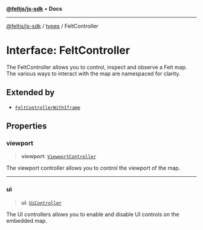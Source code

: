 [**@feltjs/js-sdk**](../../README.md) • **Docs**

***

[@feltjs/js-sdk](../../modules.md) / [types](../README.md) / FeltController

# Interface: FeltController

The FeltController allows you to control, inspect and observe a Felt map.
The various ways to interact with the map are namespaced for clarity.

## Extended by

- [`FeltControllerWithIframe`](FeltControllerWithIframe.md)

## Properties

### viewport

> **viewport**: [`ViewportController`](ViewportController.md)

The viewport controller allows you to control the viewport of the map.

***

### ui

> **ui**: [`UiController`](UiController.md)

The UI controllers allows you to enable and disable UI controls on the
embedded map.
